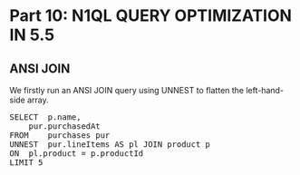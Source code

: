 # Part 10: N1QL QUERY OPTIMIZATION IN 5.5
  
## ANSI JOIN

We firstly run an ANSI JOIN query using UNNEST to flatten the left-hand-side array.

<pre id="example">
SELECT	p.name, 
	pur.purchasedAt
FROM 	purchases pur
UNNEST 	pur.lineItems AS pl JOIN product p
ON 	pl.product = p.productId
LIMIT 5
</pre>

